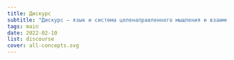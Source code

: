 ```yaml
---
title: Дискурс
subtitle: "Дискурс — язык и система целенаправленного мышления и взаимодействия людей."
tags: main
date: 2022-02-10
list: discourse
cover: all-concepts.svg
---
```

